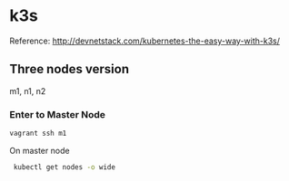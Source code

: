 # k3s
Reference: http://devnetstack.com/kubernetes-the-easy-way-with-k3s/
## Three nodes version
m1, n1, n2
<br />

### Enter to Master Node
```sh
vagrant ssh m1
```
On master node
```sh
 kubectl get nodes -o wide
```


